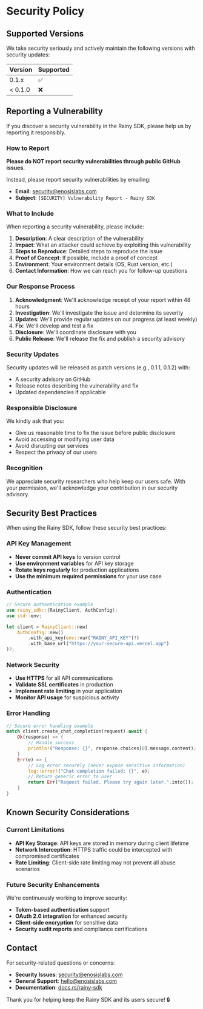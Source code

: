 # Security Policy

## Supported Versions

We take security seriously and actively maintain the following versions with security updates:

| Version | Supported          |
| ------- | ------------------ |
| 0.1.x   | :white_check_mark: |
| < 0.1.0 | :x:                |

## Reporting a Vulnerability

If you discover a security vulnerability in the Rainy SDK, please help us by reporting it responsibly.

### How to Report

**Please do NOT report security vulnerabilities through public GitHub issues.**

Instead, please report security vulnerabilities by emailing:
- **Email**: security@enosislabs.com
- **Subject**: `[SECURITY] Vulnerability Report - Rainy SDK`

### What to Include

When reporting a security vulnerability, please include:

1. **Description**: A clear description of the vulnerability
2. **Impact**: What an attacker could achieve by exploiting this vulnerability
3. **Steps to Reproduce**: Detailed steps to reproduce the issue
4. **Proof of Concept**: If possible, include a proof of concept
5. **Environment**: Your environment details (OS, Rust version, etc.)
6. **Contact Information**: How we can reach you for follow-up questions

### Our Response Process

1. **Acknowledgment**: We'll acknowledge receipt of your report within 48 hours
2. **Investigation**: We'll investigate the issue and determine its severity
3. **Updates**: We'll provide regular updates on our progress (at least weekly)
4. **Fix**: We'll develop and test a fix
5. **Disclosure**: We'll coordinate disclosure with you
6. **Public Release**: We'll release the fix and publish a security advisory

### Security Updates

Security updates will be released as patch versions (e.g., 0.1.1, 0.1.2) with:
- A security advisory on GitHub
- Release notes describing the vulnerability and fix
- Updated dependencies if applicable

### Responsible Disclosure

We kindly ask that you:
- Give us reasonable time to fix the issue before public disclosure
- Avoid accessing or modifying user data
- Avoid disrupting our services
- Respect the privacy of our users

### Recognition

We appreciate security researchers who help keep our users safe. With your permission, we'll acknowledge your contribution in our security advisory.

## Security Best Practices

When using the Rainy SDK, follow these security best practices:

### API Key Management

- **Never commit API keys** to version control
- **Use environment variables** for API key storage
- **Rotate keys regularly** for production applications
- **Use the minimum required permissions** for your use case

### Authentication

```rust
// Secure authentication example
use rainy_sdk::{RainyClient, AuthConfig};
use std::env;

let client = RainyClient::new(
    AuthConfig::new()
        .with_api_key(env::var("RAINY_API_KEY")?)
        .with_base_url("https://your-secure-api.vercel.app")
)?;
```

### Network Security

- **Use HTTPS** for all API communications
- **Validate SSL certificates** in production
- **Implement rate limiting** in your application
- **Monitor API usage** for suspicious activity

### Error Handling

```rust
// Secure error handling example
match client.create_chat_completion(request).await {
    Ok(response) => {
        // Handle success
        println!("Response: {}", response.choices[0].message.content);
    }
    Err(e) => {
        // Log error securely (never expose sensitive information)
        log::error!("Chat completion failed: {}", e);
        // Return generic error to user
        return Err("Request failed. Please try again later.".into());
    }
}
```

## Known Security Considerations

### Current Limitations

- **API Key Storage**: API keys are stored in memory during client lifetime
- **Network Interception**: HTTPS traffic could be intercepted with compromised certificates
- **Rate Limiting**: Client-side rate limiting may not prevent all abuse scenarios

### Future Security Enhancements

We're continuously working to improve security:

- **Token-based authentication** support
- **OAuth 2.0 integration** for enhanced security
- **Client-side encryption** for sensitive data
- **Security audit reports** and compliance certifications

## Contact

For security-related questions or concerns:
- **Security Issues**: security@enosislabs.com
- **General Support**: hello@enosislabs.com
- **Documentation**: [docs.rs/rainy-sdk](https://docs.rs/rainy-sdk)

Thank you for helping keep the Rainy SDK and its users secure! 🔒
